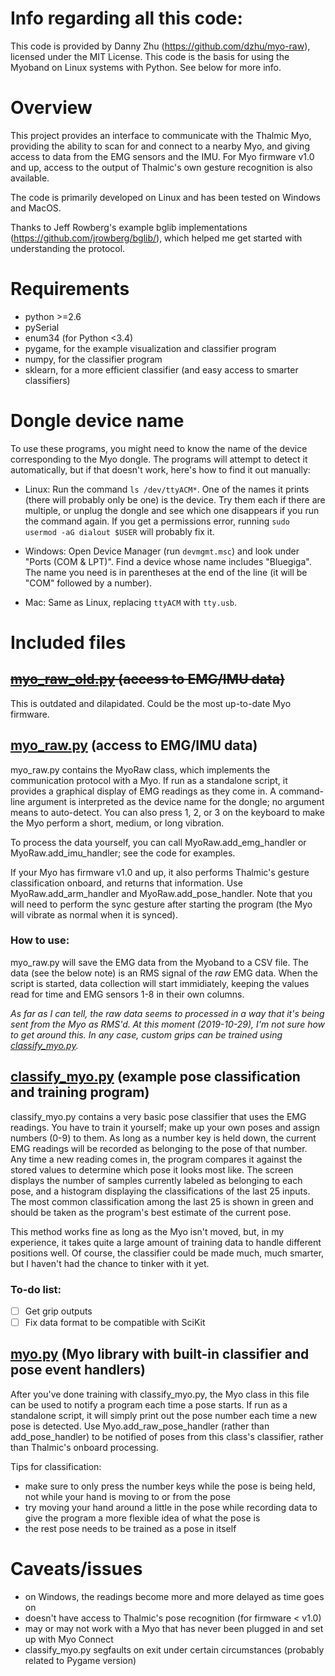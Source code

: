 # Info regarding all this code:
This code is provided by Danny Zhu (https://github.com/dzhu/myo-raw), licensed under the MIT License. This code is the basis for using the Myoband on Linux systems with Python. See below for more info.

# Overview

This project provides an interface to communicate with the Thalmic Myo,
providing the ability to scan for and connect to a nearby Myo, and giving access
to data from the EMG sensors and the IMU. For Myo firmware v1.0 and up, access
to the output of Thalmic's own gesture recognition is also available.

The code is primarily developed on Linux and has been tested on Windows and
MacOS.

Thanks to Jeff Rowberg's example bglib implementations
(https://github.com/jrowberg/bglib/), which helped me get started with
understanding the protocol.


# Requirements

- python >=2.6
- pySerial
- enum34 (for Python <3.4)
- pygame, for the example visualization and classifier program
- numpy, for the classifier program
- sklearn, for a more efficient classifier (and easy access to smarter classifiers)


# Dongle device name

To use these programs, you might need to know the name of the device
corresponding to the Myo dongle. The programs will attempt to detect it
automatically, but if that doesn't work, here's how to find it out manually:

- Linux: Run the command `ls /dev/ttyACM*`. One of the names it prints (there
  will probably only be one) is the device. Try them each if there are multiple,
  or unplug the dongle and see which one disappears if you run the command
  again. If you get a permissions error, running `sudo usermod -aG dialout
  $USER` will probably fix it.

- Windows: Open Device Manager (run `devmgmt.msc`) and look under "Ports (COM &
  LPT)". Find a device whose name includes "Bluegiga". The name you need is in
  parentheses at the end of the line (it will be "COM" followed by a number).

- Mac: Same as Linux, replacing `ttyACM` with `tty.usb`.


# Included files

## ~~[myo_raw_old.py](myo_raw_old.py) (access to EMG/IMU data)~~

This is outdated and dilapidated. Could be the most up-to-date Myo firmware.

## [myo_raw.py](myo_raw.py) (access to EMG/IMU data)

myo_raw.py contains the MyoRaw class, which implements the communication
protocol with a Myo. If run as a standalone script, it provides a graphical
display of EMG readings as they come in. A command-line argument is interpreted
as the device name for the dongle; no argument means to auto-detect. You can
also press 1, 2, or 3 on the keyboard to make the Myo perform a short, medium,
or long vibration.

To process the data yourself, you can call MyoRaw.add_emg_handler or
MyoRaw.add_imu_handler; see the code for examples.

If your Myo has firmware v1.0 and up, it also performs Thalmic's gesture
classification onboard, and returns that information. Use MyoRaw.add_arm_handler
and MyoRaw.add_pose_handler. Note that you will need to perform the sync gesture
after starting the program (the Myo will vibrate as normal when it is synced).

### How to use:

myo_raw.py will save the EMG data from the Myoband to a CSV file. The data (see the below note) is an RMS signal of the *raw* EMG data. When the script is started, data collection will start immidiately, keeping the values read for time and EMG sensors 1-8 in their own columns.

*As far as I can tell, the raw data seems to processed in a way that it's being sent from the Myo as RMS'd. At this moment (2019-10-29), I'm not sure how to get around this. In any case, custom grips can be trained using [classify_myo.py](classify_myo.py).*

## [classify_myo.py](classify_myo.py) (example pose classification and training program)

classify_myo.py contains a very basic pose classifier that uses the EMG
readings. You have to train it yourself; make up your own poses and assign
numbers (0-9) to them. As long as a number key is held down, the current EMG
readings will be recorded as belonging to the pose of that number. Any time a
new reading comes in, the program compares it against the stored values to
determine which pose it looks most like. The screen displays the number of
samples currently labeled as belonging to each pose, and a histogram displaying
the classifications of the last 25 inputs. The most common classification among
the last 25 is shown in green and should be taken as the program's best estimate
of the current pose.

This method works fine as long as the Myo isn't moved, but, in my experience, it
takes quite a large amount of training data to handle different positions
well. Of course, the classifier could be made much, much smarter, but I haven't
had the chance to tinker with it yet.

### To-do list:

- [ ] Get grip outputs
- [ ] Fix data format to be compatible with SciKit

## [myo.py](myo.py) (Myo library with built-in classifier and pose event handlers)

After you've done training with classify_myo.py, the Myo class in this file can
be used to notify a program each time a pose starts. If run as a standalone
script, it will simply print out the pose number each time a new pose is
detected. Use Myo.add_raw_pose_handler (rather than add_pose_handler) to be
notified of poses from this class's classifier, rather than Thalmic's onboard
processing.

Tips for classification:

- make sure to only press the number keys while the pose is being held, not
  while your hand is moving to or from the pose
- try moving your hand around a little in the pose while recording data to give
  the program a more flexible idea of what the pose is
- the rest pose needs to be trained as a pose in itself


# Caveats/issues

- on Windows, the readings become more and more delayed as time goes on
- doesn't have access to Thalmic's pose recognition (for firmware < v1.0)
- may or may not work with a Myo that has never been plugged in and set up with
  Myo Connect
- classify_myo.py segfaults on exit under certain circumstances (probably
  related to Pygame version)
 
